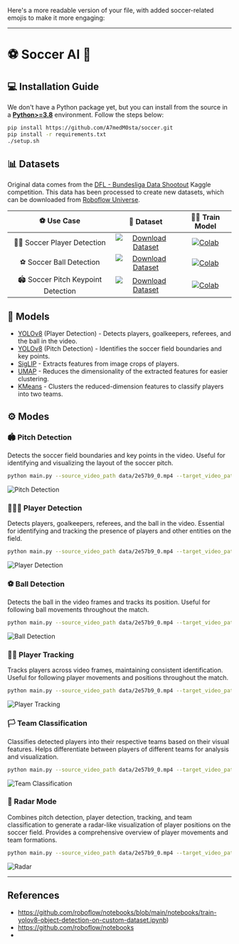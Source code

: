 Here's a more readable version of your file, with added soccer-related emojis to make it more engaging:

---

# ⚽ Soccer AI 🧠

## 💻 Installation Guide

We don't have a Python package yet, but you can install from the source in a [**Python>=3.8**](https://www.python.org/) environment. Follow the steps below:

```bash
pip install https://github.com/A7medM0sta/soccer.git
pip install -r requirements.txt
./setup.sh
```

## 📊 Datasets

Original data comes from the [DFL - Bundesliga Data Shootout](https://www.kaggle.com/competitions/dfl-bundesliga-data-shootout) Kaggle competition. This data has been processed to create new datasets, which can be downloaded from [Roboflow Universe](https://universe.roboflow.com/).

| ⚽ Use Case | 📂 Dataset | 🧑‍🏫 Train Model |
|:-------------------------------:|:------------------------------------------------------------------------------------------------------------------------------------------------------------------:|:----------------------------------------------------------------------------------------------------------------------------------------------------------------:|
| 👨‍🏫 Soccer Player Detection | [![Download Dataset](https://app.roboflow.com/images/download-dataset-badge.svg)](https://universe.roboflow.com/roboflow-jvuqo/football-players-detection-3zvbc) | [![Colab](https://colab.research.google.com/assets/colab-badge.svg)](https://colab.research.google.com/github/roboflow/sports/blob/main/examples/soccer/notebooks/train_player_detector.ipynb) |
| ⚽ Soccer Ball Detection | [![Download Dataset](https://app.roboflow.com/images/download-dataset-badge.svg)](https://universe.roboflow.com/roboflow-jvuqo/football-ball-detection-rejhg) | [![Colab](https://colab.research.google.com/assets/colab-badge.svg)](https://colab.research.google.com/github/roboflow/sports/blob/main/examples/soccer/notebooks/train_ball_detector.ipynb) |
| 🏟️ Soccer Pitch Keypoint Detection | [![Download Dataset](https://app.roboflow.com/images/download-dataset-badge.svg)](https://universe.roboflow.com/roboflow-jvuqo/football-field-detection-f07vi) | [![Colab](https://colab.research.google.com/assets/colab-badge.svg)](https://colab.research.google.com/github/roboflow/sports/blob/main/examples/soccer/notebooks/train_pitch_keypoint_detector.ipynb) |

## 🧠 Models

- [YOLOv8](https://docs.ultralytics.com/models/yolov8/) (Player Detection) - Detects players, goalkeepers, referees, and the ball in the video.
- [YOLOv8](https://docs.ultralytics.com/models/yolov8/) (Pitch Detection) - Identifies the soccer field boundaries and key points.
- [SigLIP](https://huggingface.co/docs/transformers/en/model_doc/siglip) - Extracts features from image crops of players.
- [UMAP](https://umap-learn.readthedocs.io/en/latest/) - Reduces the dimensionality of the extracted features for easier clustering.
- [KMeans](https://scikit-learn.org/stable/modules/generated/sklearn.cluster.KMeans.html) - Clusters the reduced-dimension features to classify players into two teams.

## ⚙️ Modes

### 🏟️ Pitch Detection
Detects the soccer field boundaries and key points in the video. Useful for identifying and visualizing the layout of the soccer pitch.

```bash
python main.py --source_video_path data/2e57b9_0.mp4 --target_video_path data/2e57b9_0-pitch-detection.mp4 --device mps --mode PITCH_DETECTION
```

![Pitch Detection](https://github.com/user-attachments/assets/cf4df75a-89fe-4c6f-b3dc-e4d63a0ed211)

### 🧑‍🤝‍🧑 Player Detection
Detects players, goalkeepers, referees, and the ball in the video. Essential for identifying and tracking the presence of players and other entities on the field.

```bash
python main.py --source_video_path data/2e57b9_0.mp4 --target_video_path data/2e57b9_0-player-detection.mp4 --device mps --mode PLAYER_DETECTION
```

![Player Detection](https://github.com/user-attachments/assets/c36ea2c1-b03e-4ffe-81bd-27391260b187)

### ⚽ Ball Detection
Detects the ball in the video frames and tracks its position. Useful for following ball movements throughout the match.

```bash
python main.py --source_video_path data/2e57b9_0.mp4 --target_video_path data/2e57b9_0-ball-detection.mp4 --device mps --mode BALL_DETECTION
```

![Ball Detection](https://github.com/user-attachments/assets/2fd83678-7790-4f4d-a8c0-065ef38ca031)

### 🏃‍♂️ Player Tracking
Tracks players across video frames, maintaining consistent identification. Useful for following player movements and positions throughout the match.

```bash
python main.py --source_video_path data/2e57b9_0.mp4 --target_video_path data/2e57b9_0-player-tracking.mp4 --device mps --mode PLAYER_TRACKING
```

![Player Tracking](https://github.com/user-attachments/assets/69be83ac-52ff-4879-b93d-33f016feb839)

### 🏳️‍ Team Classification
Classifies detected players into their respective teams based on their visual features. Helps differentiate between players of different teams for analysis and visualization.

```bash
python main.py --source_video_path data/2e57b9_0.mp4 --target_video_path data/2e57b9_0-team-classification.mp4 --device mps --mode TEAM_CLASSIFICATION
```

![Team Classification](https://github.com/user-attachments/assets/239c2960-5032-415c-b330-3ddd094d32c7)

### 🎯 Radar Mode
Combines pitch detection, player detection, tracking, and team classification to generate a radar-like visualization of player positions on the soccer field. Provides a comprehensive overview of player movements and team formations.

```bash
python main.py --source_video_path data/2e57b9_0.mp4 --target_video_path data/2e57b9_0-radar.mp4 --device mps --mode RADAR
```

![Radar](https://github.com/user-attachments/assets/263b4cd0-2185-4ed3-9be2-cf4d8f5bfa67)

---





## References
* https://github.com/roboflow/notebooks/blob/main/notebooks/train-yolov8-object-detection-on-custom-dataset.ipynb) 
* https://github.com/roboflow/notebooks
* 
